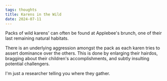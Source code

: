 ```yaml
---
tags: thoughts
title: Karens in the Wild
date: 2024-07-11
---
```


Packs of wild karens' can often be found at Applebee's brunch, one of their last remaining natural habitats.

There is an underlying aggression amongst the pack as each karen tries to assert dominance over the others. This is done by enlarging their hairdos, bragging about their children's accomplishments, and subtly insulting potential challengers.

I'm just a researcher telling you where they gather.

